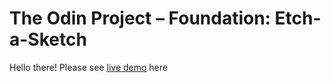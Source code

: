 # The Odin Project – Foundation: Etch-a-Sketch

Hello there! Please see [live demo](https://onestonec.github.io/odin-project-etch-a-sketch/) here 
